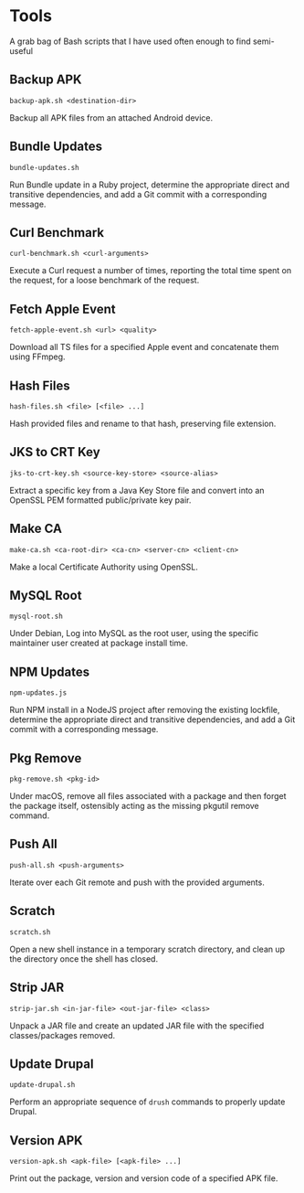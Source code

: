 # Tools

A grab bag of Bash scripts that I have used often enough to find semi-useful

## Backup APK

    backup-apk.sh <destination-dir>

Backup all APK files from an attached Android device.

## Bundle Updates

    bundle-updates.sh

Run Bundle update in a Ruby project, determine the appropriate direct and transitive dependencies, and add a Git commit with a corresponding message.

## Curl Benchmark

    curl-benchmark.sh <curl-arguments>

Execute a Curl request a number of times, reporting the total time spent on the request, for a loose benchmark of the request.

## Fetch Apple Event

    fetch-apple-event.sh <url> <quality>

Download all TS files for a specified Apple event and concatenate them using FFmpeg.

## Hash Files

    hash-files.sh <file> [<file> ...]

Hash provided files and rename to that hash, preserving file extension.

## JKS to CRT Key

    jks-to-crt-key.sh <source-key-store> <source-alias>

Extract a specific key from a Java Key Store file and convert into an OpenSSL PEM formatted public/private key pair.

## Make CA

    make-ca.sh <ca-root-dir> <ca-cn> <server-cn> <client-cn>

Make a local Certificate Authority using OpenSSL.

## MySQL Root

    mysql-root.sh

Under Debian, Log into MySQL as the root user, using the specific maintainer user created at package install time.

## NPM Updates

    npm-updates.js

Run NPM install in a NodeJS project after removing the existing lockfile, determine the appropriate direct and transitive dependencies, and add a Git commit with a corresponding message.

## Pkg Remove

    pkg-remove.sh <pkg-id>

Under macOS, remove all files associated with a package and then forget the package itself, ostensibly acting as the missing pkgutil remove command.

## Push All

    push-all.sh <push-arguments>

Iterate over each Git remote and push with the provided arguments.

## Scratch

    scratch.sh

Open a new shell instance in a temporary scratch directory, and clean up the directory once the shell has closed.

## Strip JAR

    strip-jar.sh <in-jar-file> <out-jar-file> <class>

Unpack a JAR file and create an updated JAR file with the specified classes/packages removed.

## Update Drupal

    update-drupal.sh

Perform an appropriate sequence of `drush` commands to properly update Drupal.

## Version APK

    version-apk.sh <apk-file> [<apk-file> ...]

Print out the package, version and version code of a specified APK file.
